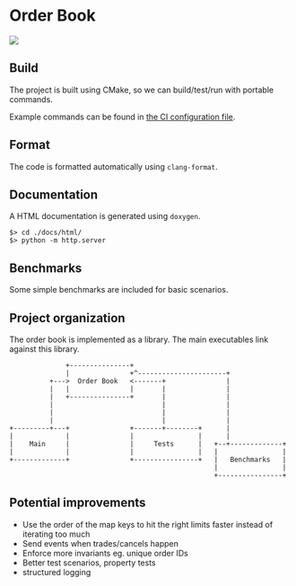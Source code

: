 # Order Book

![](https://github.com/dtoma/order-book/workflows/CI/badge.svg)

## Build

The project is built using CMake, so we can build/test/run with portable commands.

Example commands can be found in [the CI configuration file](.github/workflows/cpp.yml).

## Format

The code is formatted automatically using `clang-format`.

## Documentation

A HTML documentation is generated using `doxygen`.

```
$> cd ./docs/html/
$> python -m http.server
```

## Benchmarks

Some simple benchmarks are included for basic scenarios.

## Project organization

The order book is implemented as a library. The main executables link against this library.

```
              +---------------+
              |               +^----------------------+
          +--->  Order Book   <-------+               |
          |   |               |       |               |
          |   +---------------+       |               |
          |                           |               |
          |                           |               |
          |                           |               |
+---------+---+               +-------+--------+      |
|             |               |                |      |
|    Main     |               |     Tests      |   +--+-------------+
|             |               |                |   |                |
+-------------+               +----------------+   |   Benchmarks   |
                                                   |                |
                                                   +----------------+
```

## Potential improvements

- Use the order of the map keys to hit the right limits faster instead of iterating too much
- Send events when trades/cancels happen
- Enforce more invariants eg. unique order IDs
- Better test scenarios, property tests
- structured logging